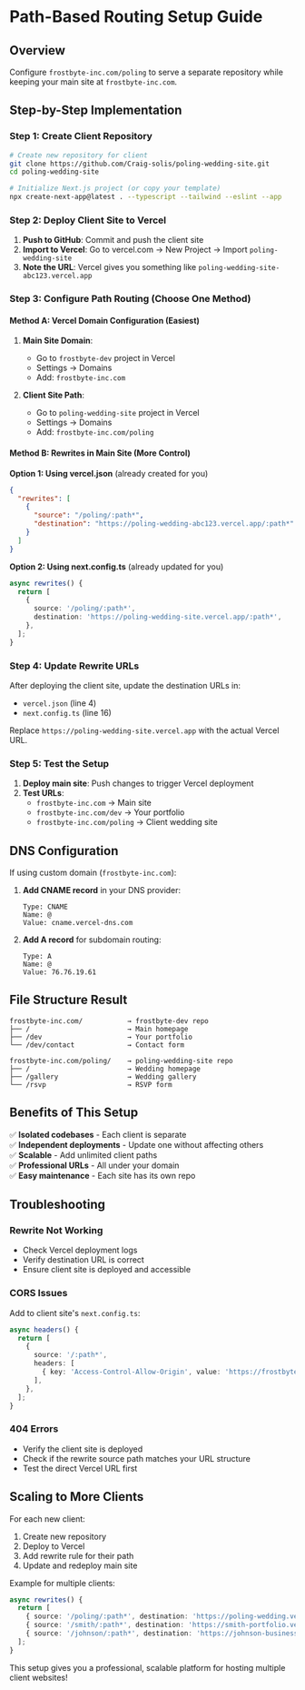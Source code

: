 # Path-Based Routing Setup Guide

## Overview
Configure `frostbyte-inc.com/poling` to serve a separate repository while keeping your main site at `frostbyte-inc.com`.

## Step-by-Step Implementation

### Step 1: Create Client Repository
```bash
# Create new repository for client
git clone https://github.com/Craig-solis/poling-wedding-site.git
cd poling-wedding-site

# Initialize Next.js project (or copy your template)
npx create-next-app@latest . --typescript --tailwind --eslint --app
```

### Step 2: Deploy Client Site to Vercel
1. **Push to GitHub**: Commit and push the client site
2. **Import to Vercel**: Go to vercel.com → New Project → Import `poling-wedding-site`
3. **Note the URL**: Vercel gives you something like `poling-wedding-site-abc123.vercel.app`

### Step 3: Configure Path Routing (Choose One Method)

#### Method A: Vercel Domain Configuration (Easiest)
1. **Main Site Domain**:
   - Go to `frostbyte-dev` project in Vercel
   - Settings → Domains
   - Add: `frostbyte-inc.com`

2. **Client Site Path**:
   - Go to `poling-wedding-site` project in Vercel  
   - Settings → Domains
   - Add: `frostbyte-inc.com/poling`

#### Method B: Rewrites in Main Site (More Control)

**Option 1: Using vercel.json** (already created for you)
```json
{
  "rewrites": [
    {
      "source": "/poling/:path*",
      "destination": "https://poling-wedding-abc123.vercel.app/:path*"
    }
  ]
}
```

**Option 2: Using next.config.ts** (already updated for you)
```typescript
async rewrites() {
  return [
    {
      source: '/poling/:path*',
      destination: 'https://poling-wedding-site.vercel.app/:path*',
    },
  ];
}
```

### Step 4: Update Rewrite URLs
After deploying the client site, update the destination URLs in:
- `vercel.json` (line 4)
- `next.config.ts` (line 16)

Replace `https://poling-wedding-site.vercel.app` with the actual Vercel URL.

### Step 5: Test the Setup
1. **Deploy main site**: Push changes to trigger Vercel deployment
2. **Test URLs**:
   - `frostbyte-inc.com` → Main site
   - `frostbyte-inc.com/dev` → Your portfolio  
   - `frostbyte-inc.com/poling` → Client wedding site

## DNS Configuration
If using custom domain (`frostbyte-inc.com`):

1. **Add CNAME record** in your DNS provider:
   ```
   Type: CNAME
   Name: @
   Value: cname.vercel-dns.com
   ```

2. **Add A record** for subdomain routing:
   ```
   Type: A  
   Name: @
   Value: 76.76.19.61
   ```

## File Structure Result
```
frostbyte-inc.com/           → frostbyte-dev repo
├── /                        → Main homepage  
├── /dev                     → Your portfolio
└── /dev/contact             → Contact form

frostbyte-inc.com/poling/    → poling-wedding-site repo  
├── /                        → Wedding homepage
├── /gallery                 → Wedding gallery
└── /rsvp                    → RSVP form
```

## Benefits of This Setup
✅ **Isolated codebases** - Each client is separate  
✅ **Independent deployments** - Update one without affecting others  
✅ **Scalable** - Add unlimited client paths  
✅ **Professional URLs** - All under your domain  
✅ **Easy maintenance** - Each site has its own repo  

## Troubleshooting

### Rewrite Not Working
- Check Vercel deployment logs
- Verify destination URL is correct
- Ensure client site is deployed and accessible

### CORS Issues
Add to client site's `next.config.ts`:
```typescript
async headers() {
  return [
    {
      source: '/:path*',
      headers: [
        { key: 'Access-Control-Allow-Origin', value: 'https://frostbyte-inc.com' },
      ],
    },
  ];
}
```

### 404 Errors
- Verify the client site is deployed
- Check if the rewrite source path matches your URL structure
- Test the direct Vercel URL first

## Scaling to More Clients
For each new client:
1. Create new repository
2. Deploy to Vercel  
3. Add rewrite rule for their path
4. Update and redeploy main site

Example for multiple clients:
```typescript
async rewrites() {
  return [
    { source: '/poling/:path*', destination: 'https://poling-wedding.vercel.app/:path*' },
    { source: '/smith/:path*', destination: 'https://smith-portfolio.vercel.app/:path*' },
    { source: '/johnson/:path*', destination: 'https://johnson-business.vercel.app/:path*' },
  ];
}
```

This setup gives you a professional, scalable platform for hosting multiple client websites!